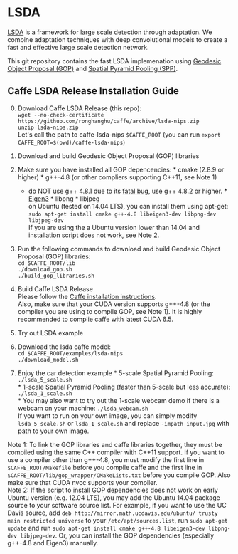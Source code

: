 # LSDA

[LSDA](http://lsda.berkeleyvision.org/) is a framework for large scale detection through adaptation. We combine adaptation techniques with deep convolutional models to create a fast and effective large scale detection network.

This git repository contains the fast LSDA implemenation using [Geodesic Object Proposal (GOP)](http://www.philkr.net/home/gop) and [Spatial Pyramid Pooling (SPP)](http://research.microsoft.com/en-us/um/people/kahe/eccv14sppnet/index.html).

## Caffe LSDA Release Installation Guide

0. Download Caffe LSDA Release (this repo):    
  `wget --no-check-certificate https://github.com/ronghanghu/caffe/archive/lsda-nips.zip`    
  `unzip lsda-nips.zip`   
  Let's call the path to caffe-lsda-nips `$CAFFE_ROOT` (you can run `export CAFFE_ROOT=$(pwd)/caffe-lsda-nips`)
0. Download and build Geodesic Object Proposal (GOP) libraries
  0. Make sure you have installed all GOP depencencies:
    * cmake (2.8.9 or higher)
    * g++-4.8 (or other compliers supporting C++11, see Note 1)
      * do NOT use g++ 4.8.1 due to its [fatal bug](https://gcc.gnu.org/bugzilla/show_bug.cgi?id=57532), use g++ 4.8.2 or higher.
    * [Eigen3](http://eigen.tuxfamily.org/)
    * libpng
    * libjpeg   
    on Ubuntu (tested on 14.04 LTS), you can install them using apt-get:    
          `sudo apt-get install cmake g++-4.8 libeigen3-dev libpng-dev libjpeg-dev`   
    If you are using the a Ubuntu version lower than 14.04 and installation script does not work, see Note 2.
  0. Run the following commands to download and build Geodesic Object Proposal (GOP) libraries:    
    `cd $CAFFE_ROOT/lib`    
    `./download_gop.sh`   
    `./build_gop_libraries.sh`    
0. Build Caffe LSDA Release     
  Please follow the [Caffe installation instructions](http://caffe.berkeleyvision.org/installation.html).    
  Also, make sure that your CUDA version supports g++-4.8 (or the compiler you are using to compile GOP, see Note 1). It is highly recommended to complie caffe with latest CUDA 6.5.

0. Try out LSDA example
  0. Download the lsda caffe model:    
    `cd $CAFFE_ROOT/examples/lsda-nips`   
    `./download_model.sh`
  0. Enjoy the car detection example
    * 5-scale Spatial Pyramid Pooling:    
    `./lsda_5_scale.sh`   
    * 1-scale Spatial Pyramid Pooling (faster than 5-scale but less accurate):   
    `./lsda_1_scale.sh`   
    * You may also want to try out the 1-scale webcam demo if there is a webcam on your machine:
    `./lsda_webcam.sh`   
    If you want to run on your own image, you can simply modify `lsda_5_scale.sh` or `lsda_1_scale.sh` and replace `-impath input.jpg` with path to your own image.

Note 1: To link the GOP libraries and caffe libraries together, they must be compiled using the same C++ compiler with C++11 support. If you want to use a compiler other than g++-4.8, you must modify the first line in `$CAFFE_ROOT/Makefile` before you compile caffe and the first line in `$CAFFE_ROOT/lib/gop_wrapper/CMakeLists.txt` before you compile GOP. Also make sure that CUDA nvcc supports your compiler.   
Note 2: If the script to install GOP dependencies does not work on early Ubuntu version (e.g. 12.04 LTS), you may add the Ubuntu 14.04 package source to your software source list. For example, if you want to use the UC Davis source, add `deb http://mirror.math.ucdavis.edu/ubuntu/ trusty main restricted universe` to your `/etc/apt/sources.list`, run `sudo apt-get update` and run `sudo apt-get install cmake g++-4.8 libeigen3-dev libpng-dev libjpeg-dev`. Or, you can install the GOP dependencies (especially g++-4.8 and Eigen3) manually.
